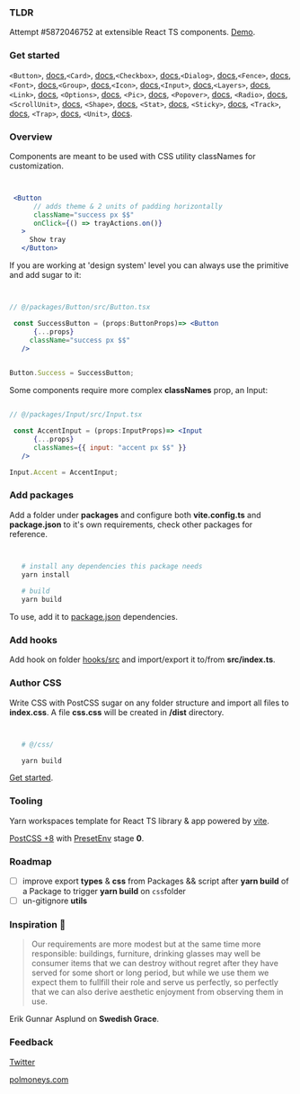 ### TLDR

Attempt #5872046752 at extensible React TS components. [Demo](https://polmoneys.github.io/boost/). 

### Get started 

```<Button>```, [docs](https://github.com/polmoneys/boost/tree/master/packages/Button/get-started.md),```<Card>```, [docs](https://github.com/polmoneys/boost/tree/master/packages/Card/get-started.md),```<Checkbox>```, [docs](https://github.com/polmoneys/boost/tree/master/packages/Checkbox/get-started.md),```<Dialog>```, [docs](https://github.com/polmoneys/boost/tree/master/packages/Dialog/get-started.md),```<Fence>```, [docs](https://github.com/polmoneys/boost/tree/master/packages/Fence/get-started.md),```<Font>```, [docs](https://github.com/polmoneys/boost/tree/master/packages/Font/get-started.md),```<Group>```, [docs](https://github.com/polmoneys/boost/tree/master/packages/Group/get-started.md),```<Icon>```, [docs](https://github.com/polmoneys/boost/tree/master/packages/Icon/get-started.md),```<Input>```, [docs](https://github.com/polmoneys/boost/tree/master/packages/Input/get-started.md),```<Layers>```, [docs](https://github.com/polmoneys/boost/tree/master/packages/Layers/get-started.md), ```<Link>```, [docs](https://github.com/polmoneys/boost/tree/master/packages/Link/get-started.md), ```<Options>```, [docs](https://github.com/polmoneys/boost/tree/master/packages/Options/get-started.md), ```<Pic>```, [docs](https://github.com/polmoneys/boost/tree/master/packages/Pic/get-started.md), ```<Popover>```, [docs](https://github.com/polmoneys/boost/tree/master/packages/Popover/get-started.md), ```<Radio>```, [docs](https://github.com/polmoneys/boost/tree/master/packages/Radio/get-started.md), ```<ScrollUnit>```, [docs](https://github.com/polmoneys/boost/tree/master/packages/ScrollUnit/get-started.md), ```<Shape>```, [docs](https://github.com/polmoneys/boost/tree/master/packages/Shape/get-started.md), ```<Stat>```, [docs](https://github.com/polmoneys/boost/tree/master/packages/Stat/get-started.md), ```<Sticky>```, [docs](https://github.com/polmoneys/boost/tree/master/packages/Sticky/get-started.md), ```<Track>```, [docs](https://github.com/polmoneys/boost/tree/master/packages/Track/get-started.md), ```<Trap>```, [docs](https://github.com/polmoneys/boost/tree/master/packages/Trap/get-started.md), ```<Unit>```, [docs](https://github.com/polmoneys/boost/tree/master/packages/Unit/get-started.md). 


### Overview

Components are meant to be used with CSS utility classNames for customization. 


```jsx


 <Button
      // adds theme & 2 units of padding horizontally 
      className="success px $$"
      onClick={() => trayActions.on()}
   >
     Show tray
   </Button>


```

If you are working at 'design system' level you can always use the primitive and add sugar to it:


```jsx


// @/packages/Button/src/Button.tsx

 const SuccessButton = (props:ButtonProps)=> <Button
      {...props}
     className="success px $$"
   />
    

Button.Success = SuccessButton;


```


Some components require more complex **classNames** prop, an Input: 


```jsx

// @/packages/Input/src/Input.tsx

 const AccentInput = (props:InputProps)=> <Input
      {...props}
      classNames={{ input: "accent px $$" }}
   />

Input.Accent = AccentInput;


```


### Add packages


Add a folder under **packages** and configure both **vite.config.ts** and **package.json** to it's own requirements, check other packages for reference. 


```bash


   # install any dependencies this package needs
   yarn install 
   
   # build
   yarn build


```


To use, add it to [package.json](https://github.com/polmoneys/boost/blob/master/demo/package.json) dependencies.


### Add hooks


Add hook on folder [hooks/src](https://github.com/polmoneys/boost/blob/master/hooks/src) and import/export it to/from **src/index.ts**. 


### Author CSS


Write CSS with PostCSS sugar on any folder structure and import all files to **index.css**. A file **css.css** will be created in **/dist** directory.



```bash


   # @/css/

   yarn build


```

[Get started](https://github.com/polmoneys/boost/blob/master/css/get-started.md).

### Tooling


Yarn workspaces template for React TS library & app powered by [vite](https://vitejs.dev/). 

[PostCSS +8](https://cssdb.org/) with [PresetEnv](https://github.com/csstools/postcss-plugins/tree/main/plugin-packs/postcss-preset-env) stage **0**. 


### Roadmap 

- [ ] improve export **types** & **css** from Packages && script after **yarn build** of a Package to trigger **yarn build** on ```css```folder
- [ ] un-gitignore **utils**

### Inspiration 💐


> Our requirements are more modest but at the same time more responsible: 
> buildings, furniture, drinking glasses may well be consumer items that 
> we can destroy without regret after they have served for some short or 
> long period, but while we use them we expect them to fullfill their role and serve us perfectly, so perfectly that we can also derive aesthetic 
> enjoyment from observing them in use. 

Erik Gunnar Asplund on **Swedish Grace**.


### Feedback 


[Twitter](https://twitter.com/polmoneys)

[polmoneys.com](https://polmoneys.com)


